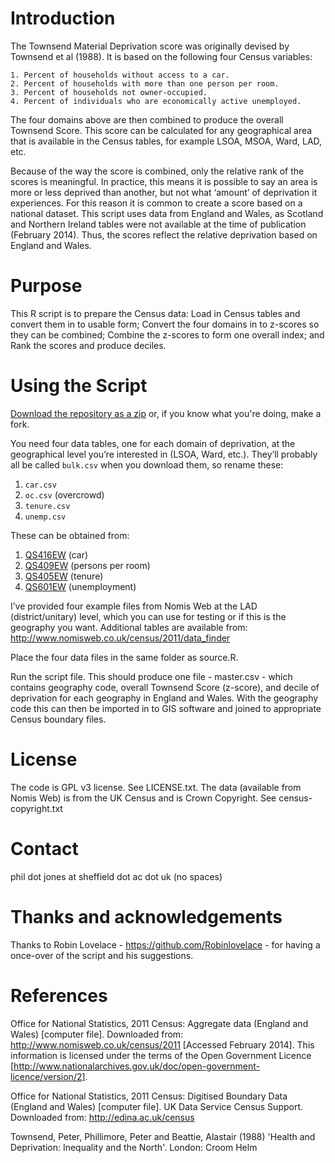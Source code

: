 Introduction
===============

The Townsend Material Deprivation score was originally devised by Townsend et al
(1988). It is based on the following four Census variables:

	1. Percent of households without access to a car.
	2. Percent of households with more than one person per room.
	3. Percent of households not owner-occupied.
	4. Percent of individuals who are economically active unemployed.

The four domains above are then combined to produce the overall Townsend Score.
This score can be calculated for any geographical area that is available in the
Census tables, for example LSOA, MSOA, Ward, LAD, etc.

Because of the way the score is combined, only the relative rank of the scores
is meaningful. In practice, this means it is possible to say an area is more or
less deprived than another, but not what ‘amount’ of deprivation it experiences.
For this reason it is common to create a score based on a national dataset. This
script uses data from England and Wales, as Scotland and Northern Ireland tables
were not available at the time of publication (February 2014). Thus, the scores
reflect the relative deprivation based on England and Wales.

Purpose
===============

This R script is to prepare the Census data: Load in Census tables and convert them in to usable form; Convert the four domains in to z-scores so they can be combined; Combine the z-scores to form one overall index; and Rank the scores and produce deciles.

Using the Script
================

[Download the repository as a zip](https://github.com/philmikejones/townsend-depr-score-2011/archive/master.zip) or, if you know what you're doing, make a fork.

You need four data tables, one for each domain of deprivation, at the geographical level you’re interested in (LSOA, Ward, etc.). They’ll probably 
all be called `bulk.csv` when you download them, so rename these:

1. `car.csv`
2. `oc.csv` (overcrowd)
3. `tenure.csv`
4. `unemp.csv`

These can be obtained from:

1. [QS416EW](http://www.nomisweb.co.uk/census/2011/qs416ew) (car)
2. [QS409EW](http://www.nomisweb.co.uk/census/2011/qs409ew) (persons per room)
3. [QS405EW](http://www.nomisweb.co.uk/census/2011/qs405ew) (tenure)
4. [QS601EW](http://www.nomisweb.co.uk/census/2011/qs601ew) (unemployment)

I’ve provided four example files from Nomis Web at the LAD (district/unitary) 
level, which you can use for testing or if this is the geography you want. Additional tables are available from: http://www.nomisweb.co.uk/census/2011/data_finder

Place the four data files in the same folder as source.R.

Run the script file. This should produce one file - master.csv - which contains geography code, overall Townsend Score (z-score), and decile of deprivation for each geography in England and Wales. With the geography code this can then be imported in to GIS software and joined to appropriate Census boundary files.

License
===============

The code is GPL v3 license. See LICENSE.txt.
The data (available from Nomis Web) is from the UK Census and is Crown Copyright. See census-copyright.txt

Contact
===============
phil dot jones at sheffield dot ac dot uk (no spaces)

Thanks and acknowledgements
===========================

Thanks to Robin Lovelace - https://github.com/Robinlovelace - for having
a once-over of the script and his suggestions.

References
===============

Office for National Statistics, 2011 Census: Aggregate data (England and Wales) [computer file]. Downloaded from: http://www.nomisweb.co.uk/census/2011 [Accessed February 2014]. This information is licensed under the terms of the Open Government Licence [http://www.nationalarchives.gov.uk/doc/open-government-licence/version/2].

Office for National Statistics, 2011 Census: Digitised Boundary Data (England and Wales) [computer file]. UK Data Service Census Support. Downloaded from: http://edina.ac.uk/census

Townsend, Peter, Phillimore, Peter and Beattie, Alastair (1988) 'Health and Deprivation: Inequality and the North'. London: Croom Helm